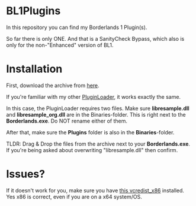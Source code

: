 # BL1Plugins

In this repository you can find my Borderlands 1 Plugin(s).

So far there is only ONE. And that is a SanityCheck Bypass, which also is only for the non-"Enhanced" version of BL1.

# Installation
First, download the archive from [here](https://github.com/c0dycode/BL1Plugins/raw/master/BL1%20SanityCheck%20Bypass.zip).

If you're familiar with my other [PluginLoader](https://github.com/c0dycode/DLLPluginLoader), it works exactly the same.

In this case, the PluginLoader requires two files.
Make sure **libresample.dll** and **libresample_org.dll** are in the Binaries-folder. This is right next to the **Borderlands.exe**. Do NOT rename either of them.

After that, make sure the **Plugins** folder is also in the **Binaries**-folder.

TLDR: Drag & Drop the files from the archive next to your **Borderlands.exe**.
If you're being asked about overwriting "libresample.dll" then confirm.

# Issues?
If it doesn't work for you, make sure you have [this vcredist_x86](https://aka.ms/vs/16/release/vc_redist.x86.exe) installed. Yes x86 is correct, even if you are on a x64 system/OS.